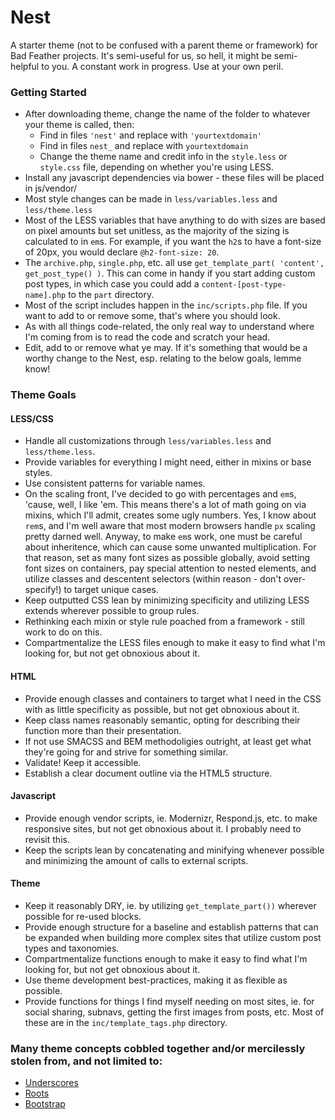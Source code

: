 # Nest

A starter theme (not to be confused with a parent theme or framework) for Bad Feather projects. It's semi-useful for us, so hell, it might be semi-helpful to you. A constant work in progress. Use at your own peril.

### Getting Started
* After downloading theme, change the name of the folder to whatever your theme is called, then:
  * Find in files `'nest'` and replace with `'yourtextdomain'`
  * Find in files `nest_` and replace with `yourtextdomain`
  * Change the theme name and credit info in the `style.less` or `style.css` file, depending on whether you're using LESS.
* Install any javascript dependencies via bower - these files will be placed in js/vendor/
* Most style changes can be made in `less/variables.less` and `less/theme.less`
* Most of the LESS variables that have anything to do with sizes are based on pixel amounts but set unitless, as the majority of the sizing is calculated to in `em`s. For example, if you want the `h2`s to have a font-size of 20px, you would declare `@h2-font-size: 20`.
* The `archive.php`, `single.php`, etc. all use `get_template_part( 'content', get_post_type() )`. This can come in handy if you start adding custom post types, in which case you could add a `content-[post-type-name].php` to the `part` directory.
* Most of the script includes happen in the `inc/scripts.php` file. If you want to add to or remove some, that's where you should look.
* As with all things code-related, the only real way to understand where I'm coming from is to read the code and scratch your head.
* Edit, add to or remove what ye may. If it's something that would be a worthy change to the Nest, esp. relating to the below goals, lemme know!

### Theme Goals
#### LESS/CSS
* Handle all customizations through `less/variables.less` and `less/theme.less`.
* Provide variables for everything I might need, either in mixins or base styles.
* Use consistent patterns for variable names.
* On the scaling front, I've decided to go with percentages and `em`s, 'cause, well, I like 'em. This means there's a lot of math going on via mixins, which I'll admit, creates some ugly numbers. Yes, I know about `rem`s, and I'm well aware that most modern browsers handle `px` scaling pretty darned well. Anyway, to make `em`s work, one must be careful about inheritence, which can cause some unwanted multiplication. For that reason, set as many font sizes as possible globally, avoid setting font sizes on containers, pay special attention to nested elements, and utilize classes and descentent selectors (within reason - don't over-specify!) to target unique cases.
* Keep outputted CSS lean by minimizing specificity and utilizing LESS extends wherever possible to group rules.
* Rethinking each mixin or style rule poached from a framework - still work to do on this.
* Compartmentalize the LESS files enough to make it easy to find what I'm looking for, but not get obnoxious about it.

#### HTML
* Provide enough classes and containers to target what I need in the CSS with as little specificity as possible, but not get obnoxious about it.
* Keep class names reasonably semantic, opting for describing their function more than their presentation.
* If not use SMACSS and BEM methodoligies outright, at least get what they're going for and strive for something similar.
* Validate! Keep it accessible.
* Establish a clear document outline via the HTML5 structure.

#### Javascript
* Provide enough vendor scripts, ie. Modernizr, Respond.js, etc. to make responsive sites, but not get obnoxious about it. I probably need to revisit this.
* Keep the scripts lean by concatenating and minifying whenever possible and minimizing the amount of calls to external scripts.


#### Theme
* Keep it reasonably DRY, ie. by utilizing `get_template_part())` wherever possible for re-used blocks.
* Provide enough structure for a baseline and establish patterns that can be expanded when building more complex sites that utilize custom post types and taxonomies.
* Compartmentalize functions enough to make it easy to find what I'm looking for, but not get obnoxious about it.
* Use theme development best-practices, making it as flexible as possible.
* Provide functions for things I find myself needing on most sites, ie. for social sharing, subnavs, getting the first images from posts, etc. Most of these are in the `inc/template_tags.php` directory.

### Many theme concepts cobbled together and/or mercilessly stolen from, and not limited to:
* [Underscores](http://underscores.me/)
* [Roots](http://roots.io/)
* [Bootstrap](http://getbootstrap.com)